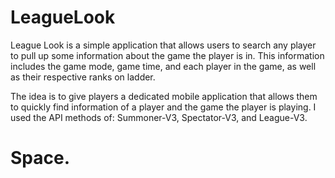 # LeagueLook

League Look is a simple application that allows users to search any player to pull up some information about the game the player is in. This information includes the game mode, game time, and each player in the game, as well as their respective ranks on ladder.

The idea is to give players a dedicated mobile application that allows them to quickly find information of a player and the game the player is playing. I used the API methods of: Summoner-V3, Spectator-V3, and League-V3.

# Space.
